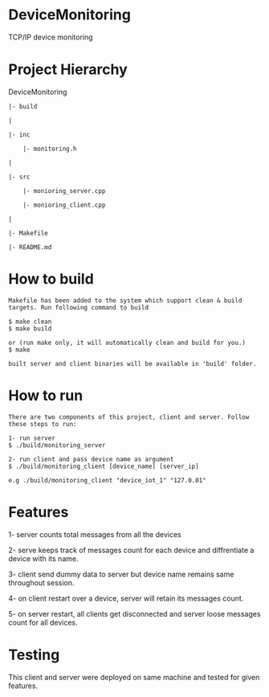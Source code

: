 # DeviceMonitoring
TCP/IP device monitoring


# Project Hierarchy 
DeviceMonitoring

    |- build
    
    |
    
    |- inc
    
        |- monitoring.h
        
    |
    
    |- src
    
        |- monioring_server.cpp
        
        |- monioring_client.cpp
        
    |
    
    |- Makefile
    
    |- README.md
    
    
# How to build
    Makefile has been added to the system which support clean & build targets. Run following command to build
    
    $ make clean
    $ make build

    or (run make only, it will automatically clean and build for you.)
    $ make 

    built server and client binaries will be available in 'build' folder.

# How to run
    There are two components of this project, client and server. Follow these steps to run:

    1- run server
    $ ./build/monitoring_server
    
    2- run client and pass device name as argument
    $ ./build/monitoring_client [device_name] [server_ip]

    e.g ./build/monitoring_client "device_iot_1" "127.0.01"

# Features
1- server counts total messages from all the devices

2- serve keeps track of messages count for each device and diffrentiate a device with its name.

3- client send dummy data to server but device name remains same throughout session.

4- on client restart over a device, server will retain its messages count.

5- on server restart, all clients get disconnected and server loose messages count for all devices.



# Testing
This client and server were deployed on same machine and tested for given features.
